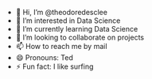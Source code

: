 - 👋 Hi, I’m @theodoredesclee
- 👀 I’m interested in Data Science
- 🌱 I’m currently learning Data Science
- 💞️ I’m looking to collaborate on projects
- 📫 How to reach me by mail
- 😄 Pronouns: Ted
- ⚡ Fun fact: I like surfing

<!---
theodoredesclee/theodoredesclee is a ✨ special ✨ repository because its `README.md` (this file) appears on your GitHub profile.
You can click the Preview link to take a look at your changes.
--->
